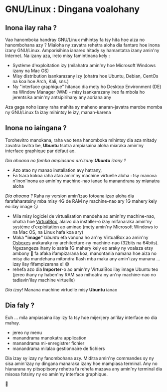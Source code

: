 # GNU/Linux : Dingana voalohany

## Inona ilay raha ?

Vao hanomboka handray GNU/Linux mihintsy fa tsy hita hoe aiza no hanombohana azy ?
Mialoha ny zavatra rehetra aloha dia fantaro hoe inona izany GNU/Linux. Amporisihina ianareo hitady sy hamantatra izany amin'ny Internet. Na izany aza, ireto misy famintinana
kely :
- Système d'exploitation izy (milahatra amin'ny hoe Microsoft Windows izany na Mac OS)
- Misy distribution isankarazany izy (ohatra hoe Ubuntu, Debian, CentOs na koa hoe Arch, Kali, sns.)
- Ny "interface graphique" hitanao dia mety ho Desktop Environment (DE) na Window Manager (WM) - misy isankarazany ireo fa mbola ho jerentsika amin'ny antsipirihany any aoriana any

Aza gaga noho izany raha mahita sy maheno anaran-javatra marobe momba ny GNU/Linux fa izay mihintsy le izy, manan-karena

## Inona no iaingana ?

Torohevitro manokana, raha vao tena hanomboka mihintsy dia aza mitady zavatra lavitra be, **Ubuntu** tsotra ampiasaina aloha miaraka amin'ny interface graphique par défaut ao.

_Dia ahoana no fomba ampiasana an'izany **Ubuntu** izany ?_
- Azo atao ny manao installation avy hatrany,
- Fa tsara kokoa raha atao amin'ny machine virtuelle aloha : tsy manova n'inon'inona ao amin'ny machine-nao ianao fa manandrana sy mianatra aloha

_Dia ahoana ?_
Raha ny version amin'izao fotoana izao aloha dia farafaharatsiny mba misy 4G de RAM ny machine-nao ary 1G mahery kely eo ilay image :smirk:
- Mila misy logiciel de virtualisation mandeha ao amin'ny machine-nao, ohatra hoe [VirtualBox](https://www.virtualbox.org/), alaivo dia installer-o izay mifanaraka amin'ny système d'exploitation ao aminao (mety amin'ny Microsoft Windows io na Mac OS, na Linux hafa koa ary)
- Maka **"image"** _Ubuntu_ efa vonona ho an'ny VirtualBox ao amin'ny [Osboxes](https://www.osboxes.org/ubuntu/) arakaraky ny architecture-ny machine-nao (32bits na 64bits). Ngezangeza ihany io satria 1G mahery kely eo araky ny voalaza etsy ambony  :grimacing: fa afaka ifampizarana koa, manontania namana hoe aiza no misy dia mandehana mitondra flash mba maka any amin'izay manana ... izay ilay fifampizarana e! :sweat_smile:
- rehefa azo dia **Importer**-o ao amin'ny VirtualBox ilay image Ubuntu teo (jereo ihany ny haben'ny RAM sao mihoatra ny an'ny machine-nao no tadiavin'ilay machine virtuelle)

_Dia izay!_
Manana machine virtuelle misy **Ubuntu** ianao

## Dia faly ?

Euh ... mila ampiasaina ilay izy fa tsy hoe mijerijery an'ilay interface eo dia mahay.
- jereo ny menu
- manandrama manokatra application
- manandrama mi-enregistrer fichier
- manandrama milalao gestionnaire de fichiers

Dia izay sy izay ny fanombohana azy. Miditra amin'ny commandes sy ny sisa amin'izay ny dingana manaraka izany hoe mampiasa terminal. Any no hianarana ny pitsopitsony rehetra fa rehefa mazava any amin'ny terminal dia misosa fotsiny ny eo amin'ny interface graphique.

:punch:

